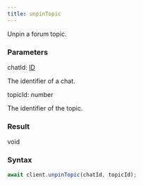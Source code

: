 ```yaml
---
title: unpinTopic
---
```


Unpin a forum topic.<span class="select-none">  </span>

### Parameters 

<div class="flex flex-col gap-3"><div><div class="font-mono" id="p_chatId" data-anchor><span class="font-bold">chatId</span><span class="opacity-50">:</span> <a href="/gh/types/id"  >ID</a></div><div class="pl-3"><div class="no-margin">

The identifier of a chat.

</div></div></div><div><div class="font-mono" id="p_topicId" data-anchor><span class="font-bold">topicId</span><span class="opacity-50">:</span> <span>number</span></div><div class="pl-3"><div class="no-margin">

The identifier of the topic.

</div></div></div></div>

### Result 

<div class="font-mono"><span>void</span></div>

### Syntax

```ts
await client.unpinTopic(chatId, topicId);
```



